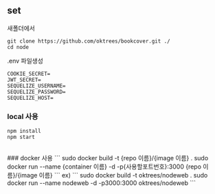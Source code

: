 ## set

새폴더에서
```
git clone https://github.com/oktrees/bookcover.git ./
cd node
```

.env 파일생성
```
COOKIE_SECRET=
JWT_SECRET=
SEQUELIZE_USERNAME=
SEQUELIZE_PASSWORD=
SEQUELIZE_HOST=
```
### local 사용
```
npm install
npm start
```
<br/>
### docker 사용
```
sudo docker build -t {repo 이름}/{image 이름} .
sudo docker run --name {container 이름} -d -p{사용할포트번호}:3000 {repo 이름}/{image 이름}
```
ex)
```
sudo docker build -t oktrees/nodeweb .
sudo docker run --name nodeweb -d -p3000:3000 oktrees/nodeweb
```


